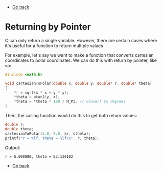 - [Go back](README.md)

# Returning by Pointer
C can only return a single variable.
However, there are certain cases where it's useful for a function
to return multiple values

For example, let's say we want to make a function that converts cartesian
coordinates to polar coordinates. We can do this with return by pointer,
like so:
```c
#include <math.h>

void cartesianToPolar(double x, double y, double* r, double* theta)
{
    *r = sqrt(x * x + y * y);
    *theta = atan2(y, x);
    *theta = *theta * 180 / M_PI; // Convert to degrees
}
```
Then, the calling function would do this to get both return values:
```c
double r;
double theta;
cartesianToPolar(3.0, 4.0, &r, &theta);
printf("r = %lf, theta = %lf\n", r, theta);
```
Output:
```
r = 5.000000, theta = 53.130102
```

- [Go back](README.md)
